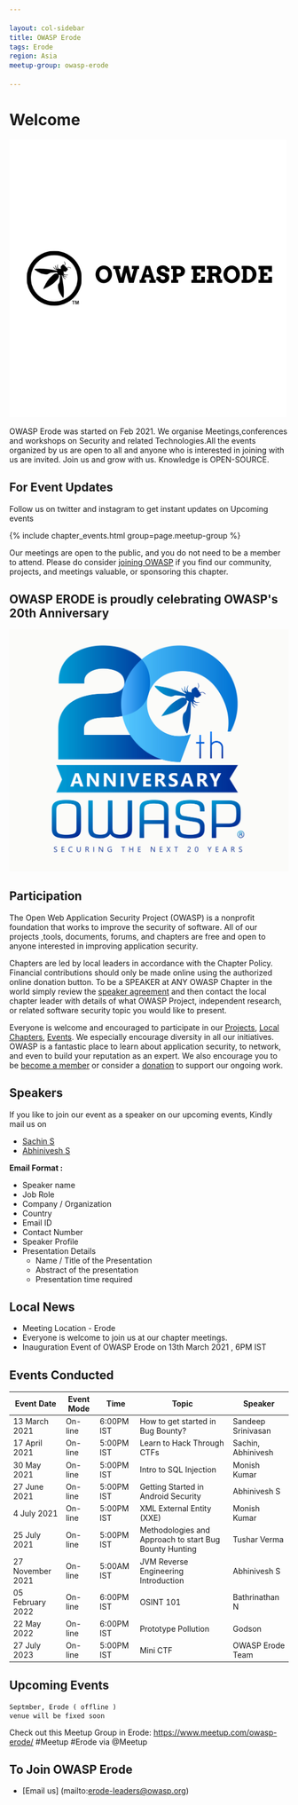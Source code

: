 ```yaml
---

layout: col-sidebar
title: OWASP Erode 
tags: Erode
region: Asia
meetup-group: owasp-erode

---
```


# Welcome

<img src="assets/images/logo/logo.png"/>

OWASP Erode was started on Feb 2021. We organise Meetings,conferences and workshops on Security and related Technologies.All the events organized by us are open to all and anyone who is interested in joining with us are invited. Join us and grow with us. Knowledge is OPEN-SOURCE.

## For Event Updates
Follow us on twitter and instagram to get instant updates on Upcoming events

{% include chapter_events.html group=page.meetup-group %}

Our meetings are open to the public, and you do not need to be a member to attend. Please do consider [joining OWASP](https://owasp.org/membership/) if you find our community, projects, and meetings valuable, or sponsoring this chapter.

## OWASP ERODE is proudly celebrating OWASP's 20th Anniversary
[![OWASP 20th Anniversary Image](assets/images/owasp.jpeg)](https://20thanniversary.owasp.org/)

## Participation
The Open Web Application Security Project (OWASP) is a nonprofit foundation that works to improve the security of software. All of our projects ,tools, documents, forums, and chapters are free and open to anyone interested in improving application security. 

Chapters are led by local leaders in accordance with the Chapter Policy. Financial contributions should only be made online using the authorized online donation button. To be a SPEAKER at ANY OWASP Chapter in the world simply review the [speaker agreement](/www-policy/speaker-agreement) and then contact the local chapter leader with details of what OWASP Project, independent research, or related software security topic you would like to present.

Everyone is welcome and encouraged to participate in our [Projects](/projects), [Local Chapters](/chapters), [Events](/events). We especially encourage diversity in all our initiatives. OWASP is a fantastic place to learn about application security, to network, and even to build your reputation as an expert. We also encourage you to be [become a member](/membership) or consider a [donation](/donate) to support our ongoing work.

## Speakers
If you like to join our event as a speaker on our upcoming events, Kindly mail us on
* [Sachin S](mailto:sachin.selvaraju@owasp.org)
* [Abhinivesh S](mailto:abhi.nivesh@owasp.org)


**Email Format :**

- Speaker name
- Job Role
- Company / Organization
- Country
- Email ID
- Contact Number
- Speaker Profile
- Presentation Details
    - Name / Title of the Presentation
    - Abstract of the presentation
    - Presentation time required


## Local News
- Meeting Location - Erode
- Everyone is welcome to join us at our chapter meetings.
- Inauguration Event of OWASP Erode on 13th March 2021 , 6PM IST 


##  Events Conducted

Event Date | Event Mode | Time | Topic | Speaker
--- | --- | --- | --- |---
13 March 2021 | On-line | 6:00PM IST | How to get started in Bug Bounty? | Sandeep Srinivasan
17 April 2021 | On-line | 5:00PM IST | Learn to Hack Through CTFs | Sachin, Abhinivesh
30 May 2021 | On-line | 5:00PM IST | Intro to SQL Injection | Monish Kumar
27 June 2021 | On-line | 5:00PM IST | Getting Started in Android Security | Abhinivesh S 
4 July 2021 | On-line | 5:00PM IST | XML External Entity (XXE) | Monish Kumar
25 July 2021 | On-line | 5:00PM IST | Methodologies and Approach to start Bug Bounty Hunting | Tushar Verma
27 November 2021 | On-line | 5:00AM IST | JVM Reverse Engineering Introduction | Abhinivesh S
05 February 2022 | On-line | 6:00PM IST | OSINT 101 | Bathrinathan N
22 May 2022 | On-line | 6:00PM IST | Prototype Pollution | Godson 
27 July 2023 | On-line | 5:00PM IST | Mini CTF | OWASP Erode Team
## Upcoming Events
    Septmber, Erode ( offline )
    venue will be fixed soon
    
    
Check out this Meetup Group in Erode: https://www.meetup.com/owasp-erode/ #Meetup #Erode via @Meetup 

## To Join OWASP Erode

- [Email us] (mailto:erode-leaders@owasp.org)
